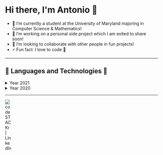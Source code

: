 # Hi there, I'm Antonio 👋

- 🔭 I’m currently a student at the University of Maryland majoring in Computer Science & Mathematics!
- 🌱 I’m working on a personal side project which I am exited to share soon!
- 👯 I’m looking to collaborate with other people in fun projects!
- ⚡ Fun fact: I love to code 🤣

---

## 📕 Languages and Technologies 📕

<details>

<summary>Year 2021</summary>

<h4 style>Languages</h4>

<div style="display: flex;">

<img alt="Python" src="python.png" style="border:0px;margin:1rem;width:55px;"/>
<img alt="JavaScript" src="javascript.png" style="border:0px;margin:1rem;width:55px;"/>

</div>

<h4>Technologies</h4>

<div style="display: flex;">

<img alt="Node.js" src="node-js-new.png" style="border:0px;margin:0.5rem;width:55px;"/>
<img  alt="React"  src="react.png" style="border:0px;margin:1rem;width:55px;"/>
<img alt="Redux" src="redux.png" style="border:0px;margin:1rem;width:55px;"/>
<img alt="MongoDB" src="mongo.png" style="border:0px;margin:1rem;width:55px;"/>
<img alt="Git" src="git.png" style="border:0px;margin:1rem;width:55px;"/>
</div>

<h4>Tools & Other</h4>

<div style="display: flex;">

<img alt="Visual Studio Code"  src="visual-studio-code.png" style="border:0px;margin:1rem;width:55px;"/>
<img alt="GitHub" src="github.png" style="border:0px;margin:1rem;width:55px;"/>
<img alt="Postman" src="postman.png" style="border:0px;margin:1rem;width:55px;"/>

</div>

</details>

<details>

<summary>Year 2020</summary>

<h4 style>Languages</h4>

<div style="display: flex;">

<img alt="Java" src="java.png" width="60" height="60" style="margin-right: 10px;" />
<img alt="C" src="c.png" width="50" width="60" height="60" style="margin-right: 10px;" />
<img alt="Python" src="python.png" width="60" height="60" style="margin-right: 10px;" />
<img alt="JavaScript" src="javascript.png" width="60" height="60" />
<img alt="Ocaml" src="OCaml.png" width="60" height="60" />
<img alt="Ruby" src="ruby.png" width="60" height="60" />
<img alt="Rust" src="rust.png" width="60" height="60" />

</div>

<h4>Technologies</h4>

<div style="display: flex;">

<img alt="Node.js" src="node-js-new.png" style="border:0px;margin:0.5rem;width:55px;"/>
<img  alt="React"  src="react.png" style="border:0px;margin:1rem;width:55px;"/>
<img alt="Redux" src="redux.png" style="border:0px;margin:1rem;width:55px;"/>
<img alt="MongoDB" src="mongo.png" style="border:0px;margin:1rem;width:55px;"/>
<img alt="SQLITE" src="sqlite.png" style="border:0px;margin:1rem;width:55px;"/>
<img alt="Git" src="git.png" style="border:0px;margin:1rem;width:55px;"/>
</div>

<h4>Tools & Other</h4>

<div style="display: flex;">

<img alt="Visual Studio Code"  src="visual-studio-code.png" style="border:0px;margin:1rem;width:55px;"/>
<img alt="GitHub" src="github.png" style="border:0px;margin:1rem;width:55px;"/>
<img alt="Postman" src="postman.png" style="border:0px;margin:1rem;width:55px;"/>

</div>

</details>

---

[<img align="left" alt="codeSTACKr | LinkedIn" width="22px" src="https://cdn.jsdelivr.net/npm/simple-icons@v3/icons/linkedin.svg" />][linkedin]

[linkedin]: https://www.linkedin.com/in/antonio-p-523127180/

